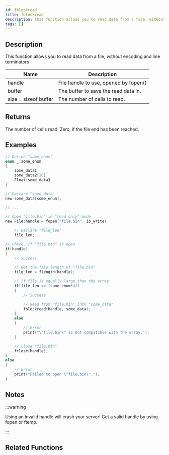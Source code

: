 ```yaml
---
id: fblockread
title: fblockread
description: This function allows you to read data from a file, without encoding and line terminators.
tags: []
---
```


## Description

This function allows you to read data from a file, without encoding and line terminators

| Name                 | Description                           |
| -------------------- | ------------------------------------- |
| handle               | File handle to use, opened by fopen() |
| buffer               | The buffer to save the read data in.  |
| size = sizeof buffer | The number of cells to read.          |

## Returns

The number of cells read. Zero, if the file end has been reached.

## Examples

```c
// Define "some_enum"
enum _:some_enum
{
	some_data1,
	some_data2[20],
	Float:some_data3
}

// Declare "some_data"
new some_data[some_enum];

// ...

// Open "file.bin" in "read only" mode
new File:handle = fopen("file.bin", io_write)

	// Declare "file_len"
	file_len;

// Check, if "file.bin" is open
if(handle)
{
	// Success

	// Get the file length of "file.bin"
	file_len = flength(handle);

	// If file is equally large than the array
	if(file_len == (some_enum*4))
	{
		// Success

		// Read from "file.bin" into "some_data"
		fblockread(handle, some_data);
	}
	else
	{
		// Error
		print("\"file.bin\" is not compatible with the array.");
	}

	// Close "file.bin"
	fclose(handle);
}
else
{
	// Error
	print("Failed to open \"file.bin\".");
}
```

## Notes

:::warning

Using an invalid handle will crash your server! Get a valid handle by using fopen or ftemp.

:::

## Related Functions
